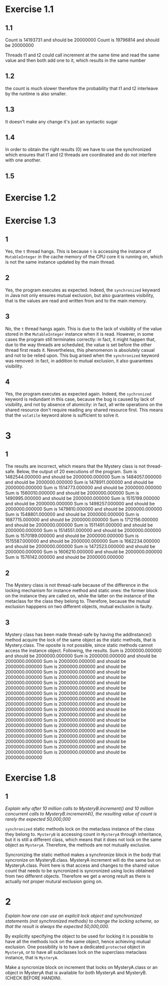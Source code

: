 # Exercise 1.1

## 1.1

Count is 14193731 and should be 20000000
Count is 19796814 and should be 20000000

Threads  t1 and t2 could call increment at the same time and read the same value and then both add one to it, which results in the same number

## 1.2

the count is much slower therefore the probability that t1 and t2 interleave by the runtime is also smaller.

## 1.3

It doesn't make any change it's just an syntactic sugar

## 1.4

In order to obtain the right results (0) we have to use the synchronized which ensures that t1 and t2 threads are coordinated and do not interfere with one another.

## 1.5

# Exercise 1.2


# Exercise 1.3

## 1
Yes, the `t` thread hangs. This is because `t` is accessing the instance of `MutableInteger` in the cache memory of the CPU core it is running on, which is not the same instance updated by the main thread.

## 2
Yes, the program executes as expected. Indeed, the `synchronized` keyward in Java not only ensures mutual exclusion, but also guarantees visibility, that is the values are read and written from and to the main memory.

## 3
No, the `t` thread hangs again. This is due to the lack of visibility of the value stored in the `MutableInteger` instance when it is read.
However, in some cases the program still terminates correctly: in fact, it might happen that, due to the way threads are scheduled, the value is set before the other thread first reads it. Nevertheless, this phenomenon is absolutely casual and not to be relied upon.
This bug arised when the `synchronized` keyword was removed: in fact, in addition to mutual exclusion, it also guarantees visibility.

## 4
Yes, the program executes as expected again. Indeed, the `sychronized` keyword is redundant in this case, because the bug is caused by lack of visibility, and not by absence of atomicity: in fact, all write operations on the shared resource don't require reading any shared resource first. This means that the `volatile` keyword alone is sufficient to solve it.

# 3
## 1
The results are incorrect, which means that the Mystery class is not thread-safe. Below, the output of 20 executions of the program.
Sum is 1482544.000000 and should be 2000000.000000
Sum is 1484057.000000 and should be 2000000.000000
Sum is 1478911.000000 and should be 2000000.000000
Sum is 1514773.000000 and should be 2000000.000000
Sum is 1560010.000000 and should be 2000000.000000
Sum is 1490995.000000 and should be 2000000.000000
Sum is 1515199.000000 and should be 2000000.000000
Sum is 1498257.000000 and should be 2000000.000000
Sum is 1479810.000000 and should be 2000000.000000
Sum is 1548801.000000 and should be 2000000.000000
Sum is 1687715.000000 and should be 2000000.000000
Sum is 1712156.000000 and should be 2000000.000000
Sum is 1511491.000000 and should be 2000000.000000
Sum is 1514551.000000 and should be 2000000.000000
Sum is 1570189.000000 and should be 2000000.000000
Sum is 1515587.000000 and should be 2000000.000000
Sum is 1662234.000000 and should be 2000000.000000
Sum is 1472523.000000 and should be 2000000.000000
Sum is 1606210.000000 and should be 2000000.000000
Sum is 1576142.000000 and should be 2000000.000000

## 2
The Mystery class is not thread-safe because of the difference in the locking mechanism for instance method and static ones: the former block on the instance they are called on, while the latter on the instance of the metaclass for the class they belong to. Therefore, because the mutual exclusion happpens on two different objects, mutual exclusion is faulty.

## 3
Mystery class has been made thread-safe by having the addInstance() method acquire the lock of the same object as the static methods, that is Mystery.class. The oposite is not possible, since static methods cannot access the instance object. Following, the results.
Sum is 2000000.000000 and should be 2000000.000000
Sum is 2000000.000000 and should be 2000000.000000
Sum is 2000000.000000 and should be 2000000.000000
Sum is 2000000.000000 and should be 2000000.000000
Sum is 2000000.000000 and should be 2000000.000000
Sum is 2000000.000000 and should be 2000000.000000
Sum is 2000000.000000 and should be 2000000.000000
Sum is 2000000.000000 and should be 2000000.000000
Sum is 2000000.000000 and should be 2000000.000000
Sum is 2000000.000000 and should be 2000000.000000
Sum is 2000000.000000 and should be 2000000.000000
Sum is 2000000.000000 and should be 2000000.000000
Sum is 2000000.000000 and should be 2000000.000000
Sum is 2000000.000000 and should be 2000000.000000
Sum is 2000000.000000 and should be 2000000.000000
Sum is 2000000.000000 and should be 2000000.000000
Sum is 2000000.000000 and should be 2000000.000000
Sum is 2000000.000000 and should be 2000000.000000
Sum is 2000000.000000 and should be 2000000.000000
Sum is 2000000.000000 and should be 2000000.000000

# Exercise 1.8

## 1
*Explain why after 10 million calls to MysteryB.increment() and 10 million concurrent calls to MysteryB.increment4(), the resulting value of count is rarely the expected 50,000,000*

`synchronized` static methods lock on the metaclass instance of the class they belong to. `MysteryB` is accessing count in `MysteryA` through inheritance, but it is still a different class, which means that it does not lock on the same object as `MysteryA`. Therefore, the methods are not mutually exclusive.

Syncronizing the static method makes a synchronize block in the body that syncronize on MysteryB.class. MysteryA increment will do the same but on MysteryA.class. Point here is that
access and changes to the shared value count that needs to be syncronized is syncronized using locks obtained from two different objects. Therefore we get a wrong result as there is 
actually not proper mutural exclusion going on.

# 2
*Explain how one can use an explicit lock object and synchronized statements (not synchronized methods) to change the locking scheme, so that the result is always the expected 50,000,000.*

By explicitly specifying the object to be used for locking it is possible to have all the methods lock on the same object, hence achieving mutual exclusion. One possibility is to have a dedicated `protected` object in `MysteryA`, or to have all subclasses lock on the superclass metaclass instance, that is `MysteryA`.

Make a syncronize block on increment that locks on MysteryA.class or an object in MysteryA that is available for both MysteryA and MysteryB. (CHECK BEFORE HANDIN).
